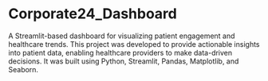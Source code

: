 # Corporate24_Dashboard
A Streamlit-based dashboard for visualizing patient engagement and healthcare trends. This project was developed to provide actionable insights into patient data, enabling healthcare providers to make data-driven decisions. It was built using Python, Streamlit, Pandas, Matplotlib, and Seaborn.
